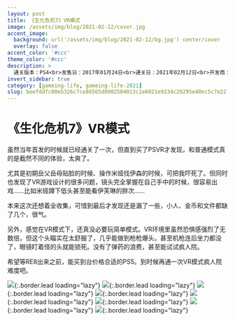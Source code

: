 ```yaml
---
layout: post
title: 《生化危机7》VR模式
image: /assets/img/blog/2021-02-12/cover.jpg
accent_image: 
  background: url('/assets/img/blog/2021-02-12/bg.jpg') center/cover
  overlay: false
accent_color: '#ccc'
theme_color: '#ccc'
description: >
  通关版本：PS4<br>发售日：2017年01月24日<br>通关日：2021年02月12日<br>开发商：CAPCOM<br>发行商：CAPCOM
invert_sidebar: true
category: [gameing-life, gameing-life-2021]
slug: beefddfc00eb326c7ce86565d0902504013c2e6021e9234c20295e40ec5c7e22
---
```


# 《生化危机7》VR模式

虽然当年首发的时候就已经通关了一次，但直到买了PSVR才发现，和普通模式真的是截然不同的体验，太爽了。

尤其是初期岳父岳母贴脸的时候、操作米娅找伊森的时候，可把我吓死了。但同时也发现了VR游戏设计的很多问题，镜头完全掌握在自己手中的时候，很容易出戏……比如米娅蹲下低头甚至能看伊芙琳的胖次……

本来这次还想着全收集，可惜到最后才发现还是漏了一些，小人、金币和文件都缺了几个，很气。

另外，感觉在VR模式下，还真没必要玩简单模式。VR环境里虽然恐惧感强烈了无数倍，但这个头瞄实在太舒服了，几乎能做到枪枪爆头。甚至机枪连后坐力都没了，眼镜盯着怪的头就能锁死。没有了弹药的浪费，甚至能试试疯人院。

希望等RE8出来之前，能买到台价格合适的PS5。到时候再通一次VR模式疯人院难度吧。


![](/assets/img/blog/2021-02-12/1.jpg){:.border.lead loading="lazy"}
![](/assets/img/blog/2021-02-12/2.jpg){:.border.lead loading="lazy"}
![](/assets/img/blog/2021-02-12/3.jpg){:.border.lead loading="lazy"}
![](/assets/img/blog/2021-02-12/4.jpg){:.border.lead loading="lazy"}
![](/assets/img/blog/2021-02-12/5.jpg){:.border.lead loading="lazy"}
![](/assets/img/blog/2021-02-12/6.jpg){:.border.lead loading="lazy"}
![](/assets/img/blog/2021-02-12/7.jpg){:.border.lead loading="lazy"}
![](/assets/img/blog/2021-02-12/8.jpg){:.border.lead loading="lazy"}